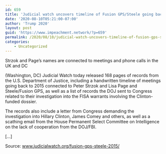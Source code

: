 ```yaml
---
id: 659
title: 'Judicial watch uncovers timeline of Fusion GPS/Steele going back to 2015'
date: '2020-08-10T05:21:00-07:00'
author: 'Trump 2020'
layout: post
guid: 'https://www.impeachment.network/?p=659'
permalink: /2020/08/10/judicial-watch-uncovers-timeline-of-fusion-gps-steele-going-back-to-2015/
categories:
    - Uncategorized
---
```


Strzok and Page’s names are connected to meetings and phone calls in the UK and DC

(Washington, DC) Judicial Watch today released 168 pages of records from the U.S. Department of Justice, including a handwritten timeline of meetings going back to 2015 connected to Peter Strzok and Lisa Page and Steele/Fusion GPS, as well as a list of records the DOJ sent to Congress related to their investigation into the FISA warrants involving the Clinton-funded dossier.

The records also include a letter from Congress demanding the investigation into Hillary Clinton, James Comey and others, as well as a scathing email from the House Permanent Select Committee on Intelligence on the lack of cooperation from the DOJ/FBI.

\[…\]

Source: www.judicialwatch.org/fusion-gps-steele-2015/